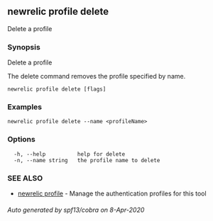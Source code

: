 ## newrelic profile delete

Delete a profile

### Synopsis

Delete a profile

The delete command removes the profile specified by name.


```
newrelic profile delete [flags]
```

### Examples

```
newrelic profile delete --name <profileName>
```

### Options

```
  -h, --help          help for delete
  -n, --name string   the profile name to delete
```

### SEE ALSO

* [newrelic profile](newrelic_profile.md)	 - Manage the authentication profiles for this tool

###### Auto generated by spf13/cobra on 8-Apr-2020
